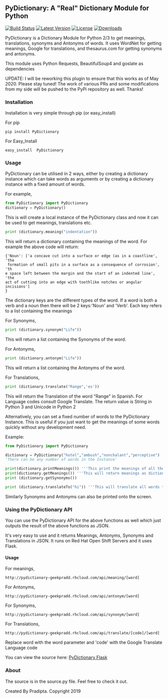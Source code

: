 ## PyDictionary: A "Real" Dictionary Module for Python

[![Build Status](http://img.shields.io/travis/geekpradd/PyDictionary/master.svg?style=flat-square)](https://travis-ci.org/geekpradd/PyDictionary)
[![Latest Version](http://img.shields.io/pypi/v/PyDictionary.svg?style=flat-square)](https://pypi.python.org/pypi/PyDictionary/)
[![License](https://img.shields.io/pypi/l/PyDictionary.svg?style=flat-square)](https://pypi.python.org/pypi/PyDictionary/)
[![Downloads](https://img.shields.io/pypi/dm/PyDictionary.svg?style=flat-square)](https://pypi.python.org/pypi/PyDictionary/)

PyDictionary is a Dictionary Module for Python 2/3 to get meanings, translations, synonyms and Antonyms of words. It uses WordNet for getting meanings, Google for translations, and thesaurus.com for getting synonyms and antonyms. 

This module uses Python Requests, BeautifulSoup4 and goslate as dependencies

UPDATE: I will be reworking this plugin to ensure that this works as of May 2020. Please stay tuned! The work of various PRs and some modifications from my side will be pushed to the PyPi repository as well. Thanks!

### Installation

Installation is very simple through pip (or easy_install)

For pip

```
pip install PyDictionary
```

For Easy_Install

```
easy_install  PyDictionary
```

### Usage

PyDictionary can be utilised in 2 ways, either by creating a dictionary instance which can take words as arguments or by creating a dictionary instance with a fixed amount of words.

For example,

```python
from PyDictionary import PyDictionary
dictionary = PyDictionary()
```

This is will create a local instance of the PyDictionary class and now it can be used to get meanings, translations etc.

```python
print (dictionary.meaning("indentation"))
```

This will return a dictionary containing the meanings of the word. 
For example the above code will return:

```
{'Noun': ['a concave cut into a surface or edge (as in a coastline', 'the
 formation of small pits in a surface as a consequence of corrosion', 'th
e space left between the margin and the start of an indented line', 'the 
act of cutting into an edge with toothlike notches or angular incisions']
}                                                                        
```
The dictionary keys are the different types of the word. If a word is both a verb and a noun then there will be 2 keys:'Noun' and 'Verb'.
Each key refers to a list containing the meanings


For Synonyms,

```python
print (dictionary.synonym("Life"))
```

This will return a list containing the Synonyms of the word.

For Antonyms,

```python
print (dictionary.antonym("Life"))
```
This will return a list containing the Antonyms of the word.

For Translations,

```python
print (dictionary.translate("Range",'es'))
```

This will return the Translation of the word "Range" in Spanish. For Language codes consult Google Translate. The return value is String in Python 3 and Unicode in Python 2

Alternatively, you can set a fixed number of words to the PyDictionary Instance. This is useful if you just want to get the meanings of some words quickly without any development need.

Example:

```python
from PyDictionary import PyDictionary

dictionary = PyDictionary("hotel","ambush","nonchalant","perceptive")
'There can be any number of words in the Instance'

print(dictionary.printMeanings()) '''This print the meanings of all the words'''
print(dictionary.getMeanings()) '''This will return meanings as dictionaries'''
print (dictionary.getSynonyms())

print (dictionary.translateTo("hi")) '''This will translate all words to Hindi'''

```

Similarly Synonyms and Antonyms can also be printed onto the screen.

### Using the PyDictionary API

You can use the PyDictionary API for the above functions as well which just outputs the result of the above functions as JSON.

It's very easy to use and it returns Meanings, Antonyms, Synonyms and Translations in JSON. It runs on Red Hat Open Shift Servers and it uses Flask.

#### Usage

For meanings,

```
http://pydictionary-geekpradd.rhcloud.com/api/meaning/[word]
```

For Antonyms,

```
http://pydictionary-geekpradd.rhcloud.com/api/antonym/[word]
```

For Synonyms,

```
http://pydictionary-geekpradd.rhcloud.com/api/synonym/[word]
```
For Translations,

```
http://pydictionary-geekpradd.rhcloud.com/api/translate/[code]/[word]
```

Replace word with the word parameter and 'code' with the Google Translate Language code

You can view the source here: <a href="https://github.com/geekpradd/PyDictionary-Flask-API">PyDictionary Flask</a>



### About

The source is in the source.py file. Feel free to check it out.

Created By Pradipta. Copyright 2019
